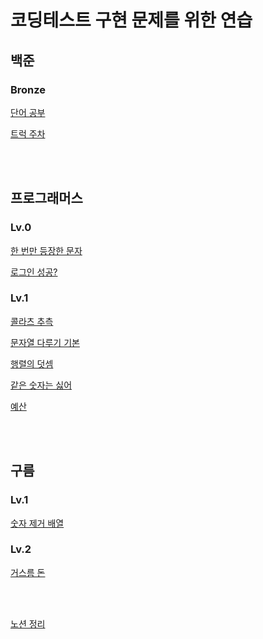 # 코딩테스트 구현 문제를 위한 연습

## 백준
### Bronze
[단어 공부](https://github.com/Stilllee/implementation/issues/1)

[트럭 주차](https://github.com/Stilllee/implementation/issues/2)

<br>
<br>

## 프로그래머스
### Lv.0
[한 번만 등장한 문자](https://github.com/Stilllee/implementation/issues/3)

[로그인 성공?](https://github.com/Stilllee/implementation/issues/4)

### Lv.1
[콜라츠 추측](https://github.com/Stilllee/implementation/issues/5)

[문자열 다루기 기본](https://github.com/Stilllee/implementation/issues/6)

[행렬의 덧셈](https://github.com/Stilllee/implementation/issues/7)

[같은 숫자는 싫어](https://github.com/Stilllee/implementation/issues/8)

[예산](https://github.com/Stilllee/implementation/issues/9)


<br>
<br>

## 구름
### Lv.1
[숫자 제거 배열](https://github.com/Stilllee/implementation/issues/10)

### Lv.2
[거스름 돈](https://github.com/Stilllee/implementation/issues/11)

<br>
<br>

[노션 정리](https://www.notion.so/wood-stock/7d35a707bc0d4df49c7caf6887c4acac?v=837801ea9b964e1cb8f5231cfefd2ae8)
